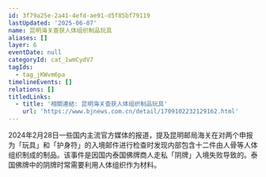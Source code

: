 ```yaml
---
id: 3f79a25e-2a41-4efd-ae91-d5f85bf79119
lastUpdated: '2025-06-07'
name: 昆明海关查获人体组织制品玩具
aliases: []
layer: 6
eventDate: null
categoryId: cat_1wmCydV7
tagIds:
  - tag_jKWvm6pa
timelineEvents: []
relations: []
titledLinks:
  - title: '相關連結: 昆明海关查获人体组织制品玩具'
    url: 'https://www.bjnews.com.cn/detail/1709102232129162.html'
---
```

2024年2月28日一些国内主流官方媒体的报道，提及昆明邮局海关在对两个申报为「玩具」和「护身符」的入境邮件进行检查时发现内部包含十二件由人骨等人体组织制成的制品。该事件是因国内泰国佛牌商人走私「阴牌」入境失败导致的。泰国佛牌中的阴牌时常需要利用人体组织作为材料。
